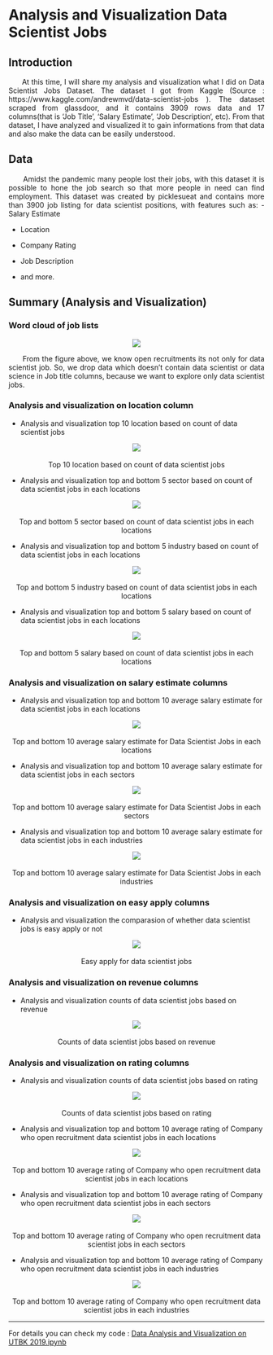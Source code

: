 # Analysis and Visualization Data Scientist Jobs

## Introduction
<p align = "justify">
&nbsp;&nbsp;&nbsp;&nbsp;&nbsp; At this time, I will share my analysis and visualization what I did on Data Scientist Jobs Dataset. The dataset I got from Kaggle (Source : https://www.kaggle.com/andrewmvd/data-scientist-jobs ). The dataset scraped from glassdoor, and it contains 3909 rows data and 17 columns(that is ‘Job Title’, ‘Salary Estimate’, ‘Job Description‘, etc). From that dataset, I have analyzed and visualized it to gain informations from that data and also make the data can be easily understood. 
</p>

## Data
<p align = "justify">
&nbsp;&nbsp;&nbsp;&nbsp;&nbsp; Amidst the pandemic many people lost their jobs, with this dataset it is possible to hone the job search so that more people in need can find employment. This dataset was created by picklesueat and contains more than 3900 job listing for data scientist positions, with features such as:
- Salary Estimate
  
- Location

- Company Rating

- Job Description

- and more.
</p>

## Summary (Analysis and Visualization)

### Word cloud of job lists
<p align="center"> 
 <img src="images/word cloud of job lists.png" /> 
</p>
<p align = "justify">
&nbsp;&nbsp;&nbsp;&nbsp;&nbsp; From the figure above, we know open recruitments its not only for data scientist job. So, we drop data which doesn’t contain data scientist or data science in Job title columns, because we want to explore only data scientist jobs.
</p>

### Analysis and visualization on location column
- Analysis and visualization top 10 location based on count of data scientist jobs
<p align="center"> 
 <img src="images/top 10 location based on count of data scientist jobs.png" /> 
 <br></br>
 Top 10 location based on count of data scientist jobs
</p>

- Analysis and visualization top and bottom 5 sector based on count of data scientist jobs in each locations
<p align="center"> 
 <img src="images/top and bottom 5 sector based on count of data scientist jobs in each locations.png" />
 <br></br>
 Top and bottom 5 sector based on count of data scientist jobs in each locations
</p>

- Analysis and visualization top and bottom 5 industry based on count of data scientist jobs in each locations
<p align="center"> 
 <img src="images/top and bottom 5 industry based on count of data scientist jobs in each locations.png" />
 <br></br>
 Top and bottom 5 industry based on count of data scientist jobs in each locations
</p>

- Analysis and visualization top and bottom 5 salary based on count of data scientist jobs in each locations
<p align="center"> 
 <img src="images/top and bottom 5 salary based on count of data scientist jobs in each locations.png" /> 
 <br></br>
 Top and bottom 5 salary based on count of data scientist jobs in each locations
</p>

### Analysis and visualization on salary estimate columns
- Analysis and visualization top and bottom 10 average salary estimate for data scientist jobs in each locations
<p align="center"> 
 <img src="images/top and bottom 10 average salary estimate for data scientist jobs in each locations.png" /> 
 <br></br>
 Top and bottom 10 average salary estimate for Data Scientist Jobs in each locations
</p>

- Analysis and visualization top and bottom 10 average salary estimate for data scientist jobs in each sectors
<p align="center"> 
 <img src="images/top and bottom 10 average salary estimate for data scientist jobs in each sectors.png" /> 
 <br></br>
 Top and bottom 10 average salary estimate for Data Scientist Jobs in each sectors
</p>

- Analysis and visualization top and bottom 10 average salary estimate for data scientist jobs in each industries
<p align="center"> 
 <img src="images/top and bottom 10 average salary estimate for data scientist jobs in each industries.png" /> 
 <br></br>
 Top and bottom 10 average salary estimate for Data Scientist Jobs in each industries
</p>

### Analysis and visualization on easy apply columns
- Analysis and visualization the comparasion of whether data scientist jobs is easy apply or not
<p align="center"> 
 <img src="images/easy apply for data scientist jobs.png" /> 
 <br></br>
 Easy apply for data scientist jobs
</p>

### Analysis and visualization on revenue columns
- Analysis and visualization counts of data scientist jobs based on revenue
<p align="center"> 
 <img src="images/counts of data scientist jobs based on revenue.png" /> 
 <br></br>
 Counts of data scientist jobs based on revenue
</p>

### Analysis and visualization on rating columns
- Analysis and visualization counts of data scientist jobs based on rating
<p align="center"> 
 <img src="images/counts of data scientist jobs based on rating.png" /> 
 <br></br>
 Counts of data scientist jobs based on rating
</p>

- Analysis and visualization top and bottom 10 average rating of Company who open recruitment data scientist jobs in each locations
<p align="center"> 
 <img src="images/top and bottom 10 average rating of Company who open recruitment data scientist jobs in each locations.png" /> 
 <br></br>
 Top and bottom 10 average rating of Company who open recruitment data scientist jobs in each locations
</p>

- Analysis and visualization top and bottom 10 average rating of Company who open recruitment data scientist jobs in each sectors
<p align="center"> 
 <img src="images/top and bottom 10 average rating of Company who open recruitment data scientist jobs in each sectors.png" /> 
 <br></br>
 Top and bottom 10 average rating of Company who open recruitment data scientist jobs in each sectors
</p>

- Analysis and visualization top and bottom 10 average rating of Company who open recruitment data scientist jobs in each industries
<p align="center"> 
 <img src="images/top and bottom 10 average rating of Company who open recruitment data scientist jobs in each industries.png" /> 
 <br></br>
 Top and bottom 10 average rating of Company who open recruitment data scientist jobs in each industries
</p>

-------------------------------------------------------------------------------------------------------------------------------------------------------------------------------
For details you can check my code : [Data Analysis and Visualization on UTBK 2019.ipynb](https://github.com/rifkyahmadsaputra/Data-Analysis-and-Visualization-on-UTBK-2019/blob/master/Data%20Analysis%20and%20Visualization%20on%20UTBK%202019.ipynb)
